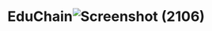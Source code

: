 # EduChain![Screenshot (2106)](https://user-images.githubusercontent.com/58954633/200874403-c0a9bf2a-8ebe-4301-baca-69778143d0f7.png)
